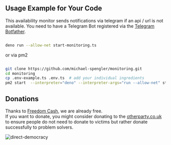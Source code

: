 ## Usage Example for Your Code

This availability monitor sends notifications via telegram if an api / url is not available. You need to have a Telegram Bot registered via the [Telegram Botfather](https://t.me/BotFather).


```sh

deno run --allow-net start-monitoring.ts

```

or via pm2

```sh

git clone https://github.com/michael-spengler/monitoring.git
cd monitoring
cp .env-example.ts .env.ts  # add your individual ingredients
pm2 start  --interpreter="deno" --interpreter-args="run --allow-net" start-monitoring.ts

```

## Donations
Thanks to [Freedom Cash](https://FreedomCash.org), we are already free.  
If you want to donate, you might consider donating to the [otherparty.co.uk](https://www.otherparty.co.uk/donate-crypto-the-other-party) to ensure people do not need to donate to victims but rather donate successfully to problem solvers.   
  
![direct-democracy](https://github.com/michael-spengler/sleep/assets/145258627/fe97b7da-62b4-4cf6-9be0-7b03b2f3095a)